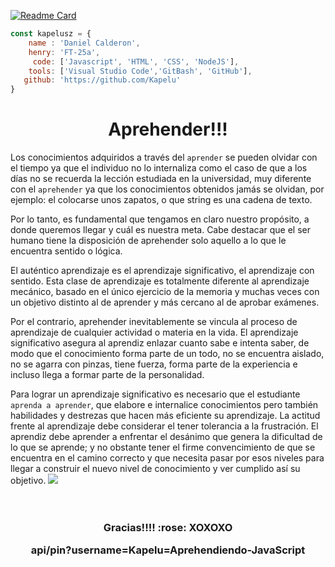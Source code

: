[![Readme Card](https://github-readme-stats.vercel.app/api/pin/?username=Kapelu&repo=Aprehendiendo-JavaScript)](https://github.com/Kapelu/Aprehendiendo-JavaScript)

```javascript
const kapelusz = {
    name : 'Daniel Calderon',
    henry: 'FT-25a',
     code: ['Javascript', 'HTML', 'CSS', 'NodeJS'],
    tools: ['Visual Studio Code','GitBash', 'GitHub'],
   github: 'https://github.com/Kapelu'
}
```
<h1 align="center">Aprehender!!!</h1>

Los conocimientos adquiridos a través del `aprender` se pueden olvidar con el tiempo ya que el individuo no lo internaliza como el caso de que a los días no se recuerda la lección estudiada en la universidad, muy diferente con el `aprehender` ya que los conocimientos obtenidos jamás se olvidan, por ejemplo: el colocarse unos zapatos, o que string es una cadena de texto.

Por lo tanto, es fundamental que tengamos en claro nuestro propósito, a donde queremos llegar y cuál es nuestra meta. Cabe destacar que el ser humano tiene la disposición de aprehender solo aquello a lo que le encuentra sentido o lógica. 

El auténtico aprendizaje es el aprendizaje significativo, el aprendizaje con sentido. Esta clase de aprendizaje es totalmente diferente al aprendizaje mecánico, basado en el único ejercicio de la memoria y muchas veces con un objetivo distinto al de aprender y más cercano al de aprobar exámenes.

Por el contrario, aprehender inevitablemente se vincula al proceso de aprendizaje de cualquier actividad o materia en la vida. El aprendizaje significativo asegura al aprendiz enlazar cuanto sabe e intenta saber, de modo que el conocimiento forma parte de un todo, no se encuentra aislado, no se agarra con pinzas, tiene fuerza, forma parte de la experiencia e incluso llega a formar parte de la personalidad.

Para lograr un aprendizaje significativo es necesario que el estudiante `aprenda a aprender`, que elabore e internalice conocimientos pero también habilidades y destrezas que hacen más eficiente su aprendizaje. La actitud frente al aprendizaje debe considerar el tener tolerancia a la frustración. El aprendiz debe aprender a enfrentar el desánimo que genera la dificultad de lo que se aprende; y no obstante tener el firme convencimiento de que se encuentra en el camino correcto y que necesita pasar por esos niveles para llegar a construir el nuevo nivel de conocimiento y ver cumplido así su objetivo.
<img src="https://github.com/Kapelu/Kapelu/blob/main/images/jpg/frasePele.jpg?w=1200"/>
<br/> 
<br/> 
<br/> 
<h3 align="center">Gracias!!!!  :rose:   XOXOXO
<p align="center">
api/pin?username=Kapelu=Aprehendiendo-JavaScript